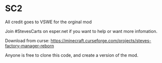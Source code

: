 SC2
===

All credit goes to VSWE for the orginal mod


Join #StevesCarts on esper.net if you want to help or want more infomation.

Download from curse: https://minecraft.curseforge.com/projects/steves-factory-manager-reborn

Anyone is free to clone this code, and create a version of the mod.
